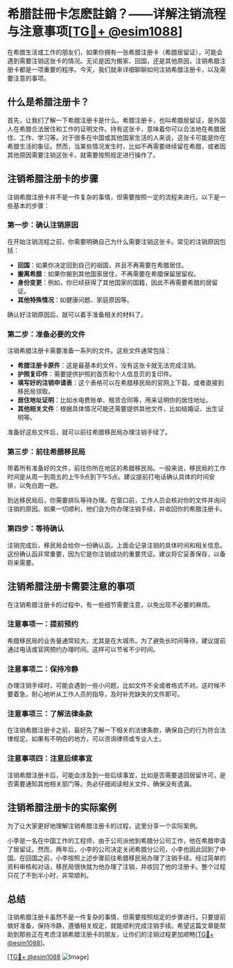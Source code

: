 # 希腊註冊卡怎麽註銷？——详解注销流程与注意事项[[TG💪+ @esim1088](https://t.me/s/esim1088)]

在希腊生活或工作的朋友们，如果你拥有一张希腊注册卡（希腊居留证），可能会遇到需要注销这张卡的情况。无论是因为搬家、回国，还是其他原因，注销希腊注册卡都是一项重要的程序。今天，我们就来详细聊聊如何注销希腊注册卡，以及需要注意的事项。

## 什么是希腊注册卡？

首先，让我们了解一下希腊注册卡是什么。希腊注册卡，也叫希腊居留证，是外国人在希腊合法居住和工作的证明文件。持有这张卡，意味着你可以合法地在希腊居住、工作、学习等。对于很多在中国或其他国家生活的人来说，这张卡可能是你在希腊生活的象征。然而，当某些情况发生时，比如不再需要继续留在希腊，或者因其他原因需要注销这张卡，就需要按照规定进行操作了。

## 注销希腊注册卡的步骤

注销希腊注册卡并不是一件复杂的事情，但需要按照一定的流程来进行。以下是一些基本的步骤：

### 第一步：确认注销原因

在开始注销流程之前，你需要明确自己为什么需要注销这张卡。常见的注销原因包括：

- **回国**：如果你决定回到自己的祖国，并且不再需要在希腊居住。
- **搬离希腊**：如果你搬到其他国家居住，不再需要在希腊保留居留权。
- **身份变更**：例如，你已经获得了其他国家的国籍，因此不再需要希腊的居留证。
- **其他特殊情况**：如健康问题、家庭原因等。

确认好注销原因后，就可以着手准备相关的材料了。

### 第二步：准备必要的文件

注销希腊注册卡需要准备一系列的文件。这些文件通常包括：

- **希腊注册卡原件**：这是最基本的文件，没有这张卡就无法完成注销。
- **护照复印件**：需要提供护照的首页和个人信息页的复印件。
- **填写好的注销申请表**：这个表格可以在希腊移民局的官网上下载，或者直接到移民局领取。
- **居住地址证明**：比如水电费账单、租赁合同等，用来证明你的居住地址。
- **其他相关文件**：根据具体情况可能还需要提供其他文件，比如结婚证、出生证明等。

准备好这些文件后，就可以前往希腊移民局办理注销手续了。

### 第三步：前往希腊移民局

带着所有准备好的文件，前往你所在地区的希腊移民局。一般来说，移民局的工作时间是从周一到周五的上午9点到下午5点。建议提前打电话确认具体的时间安排，以免白跑一趟。

到达移民局后，你需要排队等待办理。在窗口前，工作人员会核对你的文件并询问注销的原因。如果一切顺利，他们会为你办理注销手续，并收回你的希腊注册卡。

### 第四步：等待确认

注销完成后，移民局会给你一份确认函，上面会记录注销的具体时间和相关信息。这份确认函非常重要，因为它是你注销成功的重要凭证。建议将它妥善保存，以备将来需要。

## 注销希腊注册卡需要注意的事项

在注销希腊注册卡的过程中，有一些细节需要注意，以免出现不必要的麻烦。

### 注意事项一：提前预约

希腊移民局的业务量通常较大，尤其是在大城市。为了避免长时间等待，建议提前通过电话或官网预约办理时间。这样可以节省不少时间。

### 注意事项二：保持冷静

办理注销手续时，可能会遇到一些小问题，比如文件不全或者格式不对。这时候不要着急，耐心地听从工作人员的指导，及时补充缺失的文件即可。

### 注意事项三：了解法律条款

在注销希腊注册卡之前，最好先了解一下相关的法律条款，确保自己的行为符合法律规定。如果有不明白的地方，可以咨询律师或专业人士。

### 注意事项四：注意后续事宜

注销希腊注册卡后，可能会涉及到一些后续事宜，比如是否需要退回居留许可，是否需要通知其他相关部门等。务必仔细阅读相关文件，确保没有遗漏。

## 注销希腊注册卡的实际案例

为了让大家更好地理解注销希腊注册卡的过程，这里分享一个实际案例。

小李是一名在中国工作的工程师，由于公司派他到希腊分公司工作，他在希腊申请了居留证。然而，两年后，小李的公司决定关闭希腊分公司，小李也因此回到了中国。在回国之前，小李按照上述步骤前往希腊移民局办理了注销手续。经过简单的资料审核和对话，移民局很快就为他办理了注销，并收回了他的注册卡。整个过程只花了不到半小时，非常顺利。

## 总结

注销希腊注册卡虽然不是一件复杂的事情，但需要按照规定的步骤进行。只要提前做好准备，保持冷静，遵循相关规定，就能顺利完成注销手续。希望这篇文章能帮助到那些正在考虑注销希腊注册卡的朋友，让你们的注销过程更加顺畅[[TG💪+ @esim1088](https://t.me/s/esim1088)]。

[[TG💪+ @esim1088](https://t.me/s/esim1088) ![Image](https://i.postimg.cc/4NQfJmqS/Snipaste-2025-05-13-00-14-12.png)]